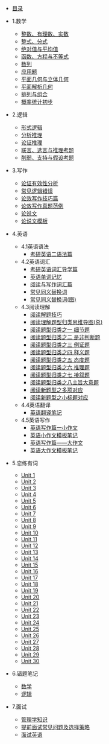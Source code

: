 * [目录](README.md)

* 1.数学
   * [整数、有理数、实数](notes/composite/integer/整数、有理数、实数.md)
   * [整式、分式](notes/composite/integral/整式、分式.md)
   * [绝对值与平均值](notes/composite/absolute/绝对值与平均值.md)
   * [函数、方程与不等式](notes/composite/parabola/函数、方程与不等式.md)
   * [数列](notes/composite/sequence/数列.md)
   * [应用题](notes/composite/apply/应用题.md)
   * [平面几何与立体几何](notes/composite/geometry/平面几何与立体几何.md)
   * [平面解析几何](notes/composite/analysis/平面解析几何.md)
   * [排列与组合](notes/composite/arrange/排列与组合.md)
   * [概率统计初步](notes/composite/probability/概率统计初步.md) 
* 2.逻辑
   * [形式逻辑](notes/composite/logic/形式逻辑.md)
   * [分析推理](notes/composite/logic/分析推理.md)
   * [论证推理](notes/composite/logic/论证推理.md)
   * [联言、选言与推理考题](notes/composite/logic/联言、选言与推理考题.md)
   * [削弱、支持与假设考题](notes/composite/logic/削弱、支持与假设考题.md)
* 3.写作
   * [论证有效性分析](notes/composite/writing/论证有效性分析.md)
   * [常见逻辑错误](notes/composite/writing/常见逻辑错误.md)
   * [论效写作技巧篇](notes/composite/writing/论效写作技巧篇.md)
   * [论效写作真题范例](notes/composite/writing/论效写作真题范例.md)
   * [论说文](notes/composite/writing/论说文.md)
   * [论说文模板](notes/composite/writing/论说文模板.md)
* 4.英语
   * 4.1英语语法
      * [考研英语二语法篇](notes/english/考研英语二语法篇.md)
   * 4.2英语词汇
      * [考研英语词汇导学篇](notes/english/考研英语词汇导学篇.md)
      * [英语单词记忆](notes/english/英语单词记忆.md)
      * [阅读与写作词汇篇](notes/english/阅读与写作词汇篇.md)
      * [常见同义替换词](notes/english/常见同义替换词.md)
      * [常见同义替换词(图)](notes/english/常见同义替换词（图）.md)
   * 4.3阅读理解
      * [阅读解题技巧](notes/english/英语阅读技巧篇.md)  
      * [阅读理解题型归类思维导图(总)](notes/english/阅读理解题型归类思维导图.md)  
      * [阅读题型归类之一 细节题](notes/english/阅读题型归类之一细节题.md)  
      * [阅读题型归类之二 是非判断题](notes/english/阅读题型归类之二是非判断题.md)  
      * [阅读题型归类之三 例证题](notes/english/阅读题型归类之三%20例证题.md)  
      * [阅读题型归类之四 释义题](notes/english/阅读题型归类之四%20释义题.md)  
      * [阅读题型归类之五 态度题](notes/english/阅读题型归类之五态度题.md)  
      * [阅读题型归类之六 推理题](notes/english/阅读题型归类之六推理题.md)  
      * [阅读题型归类之七 接叙题](notes/english/阅读题型归类之七接叙题.md)  
      * [阅读题型归类之八主旨大意题](notes/english/阅读题型归类之八主旨大意题.md)  
      * [阅读新题型之多项对应](notes/english/阅读新题型之多项对应.md)  
      * [阅读新题型之小标题对应](notes/english/阅读新题型之小标题对应.md)
   * 4.4英语翻译
      * [英语翻译笔记](notes/english/英语翻译笔记.md)
   * 4.5英语写作
      * [英语写作篇一小作文](notes/english/英语小作文写作.md)  
      * [英语小作文模板笔记](notes/english/英语小作文模板笔记.md)  
      * [英语写作篇——大作文](notes/english/英语大作文写作.md)  
      * [英语大作文模板笔记](notes/english/英语大作文模板笔记.md)
* 5.恋练有词
   * [Unit 1](notes/vocabulary/unit01.md)  
   * [Unit 2](notes/vocabulary/unit02.md)  
   * [Unit 3](notes/vocabulary/unit03.md)  
   * [Unit 4](notes/vocabulary/unit04.md)  
   * [Unit 5](notes/vocabulary/unit05.md)  
   * [Unit 6](notes/vocabulary/unit06.md)  
   * [Unit 7](notes/vocabulary/unit07.md)  
   * [Unit 8](notes/vocabulary/unit08.md)  
   * [Unit 9](notes/vocabulary/unit09.md)  
   * [Unit 10](notes/vocabulary/unit10.md)  
   * [Unit 11](notes/vocabulary/unit11.md)  
   * [Unit 12](notes/vocabulary/unit12.md)  
   * [Unit 13](notes/vocabulary/unit13.md)  
   * [Unit 14](notes/vocabulary/unit14.md)  
   * [Unit 15](notes/vocabulary/unit15.md)  
   * [Unit 16](notes/vocabulary/unit16.md)  
   * [Unit 17](notes/vocabulary/unit17.md)  
   * [Unit 18](notes/vocabulary/unit18.md)  
   * [Unit 19](notes/vocabulary/unit19.md)  
   * [Unit 20](notes/vocabulary/unit20.md)  
   * [Unit 21](notes/vocabulary/unit21.md)  
   * [Unit 22](notes/vocabulary/unit22.md)  
   * [Unit 23](notes/vocabulary/unit23.md)  
   * [Unit 24](notes/vocabulary/unit24.md)  
   * [Unit 25](notes/vocabulary/unit25.md)  
   * [Unit 26](notes/vocabulary/unit26.md)  
   * [Unit 27](notes/vocabulary/unit27.md)  
   * [Unit 28](notes/vocabulary/unit28.md)  
   * [Unit 29](notes/vocabulary/unit29.md)  
   * [Unit 30](notes/vocabulary/unit30.md)
* 6.错题笔记 
   * [数学](notes/error/数学.md)  
   * [逻辑](notes/error/逻辑.md)   
* 7.面试
   * [管理学知识](notes/interview/MBA管理学知识.md)
   * [提前面试常见问题及选择策略](notes/interview/提前面试常见问题及选择策略.md)
   * [面试英语](notes/interview/面试英语.md)